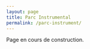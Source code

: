 ```yaml
---
layout: page
title: Parc Instrumental
permalink: /parc-instrument/
---
```


Page en cours de construction.